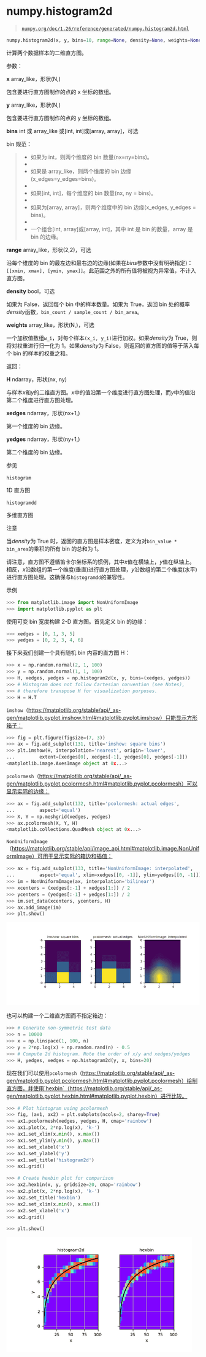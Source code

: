 # numpy.histogram2d

> [`numpy.org/doc/1.26/reference/generated/numpy.histogram2d.html`](https://numpy.org/doc/1.26/reference/generated/numpy.histogram2d.html)

```py
numpy.histogram2d(x, y, bins=10, range=None, density=None, weights=None)
```

计算两个数据样本的二维直方图。

参数：

**x** array_like，形状(N,)

包含要进行直方图制作的点的 x 坐标的数组。

**y** array_like，形状(N,)

包含要进行直方图制作的点的 y 坐标的数组。

**bins** int 或 array_like 或[int, int]或[array, array]，可选

bin 规范：

> +   如果为 int，则两个维度的 bin 数量(nx=ny=bins)。
> +   
> +   如果是 array_like，则两个维度的 bin 边缘(x_edges=y_edges=bins)。
> +   
> +   如果[int, int]，每个维度的 bin 数量(nx, ny = bins)。
> +   
> +   如果为[array, array]，则两个维度中的 bin 边缘(x_edges, y_edges = bins)。
> +   
> +   一个组合[int, array]或[array, int]，其中 int 是 bin 的数量，array 是 bin 的边缘。

**range** array_like，形状(2,2)，可选

沿每个维度的 bin 的最左边和最右边的边缘(如果在*bins*参数中没有明确指定)：`[[xmin, xmax], [ymin, ymax]]`。此范围之外的所有值将被视为异常值，不计入直方图。

**density** bool，可选

如果为 False，返回每个 bin 中的样本数量。如果为 True，返回 bin 处的概率*density*函数，`bin_count / sample_count / bin_area`。

**weights** array_like，形状(N,)，可选

一个加权值数组`w_i`，对每个样本`(x_i, y_i)`进行加权。如果*density*为 True，则将对权重进行归一化为 1。如果*density*为 False，则返回的直方图的值等于落入每个 bin 的样本的权重之和。

返回：

**H** ndarray，形状(nx, ny)

与样本*x*和*y*的二维直方图。*x*中的值沿第一个维度进行直方图处理，而*y*中的值沿第二个维度进行直方图处理。

**xedges** ndarray，形状(nx+1,)

第一个维度的 bin 边缘。

**yedges** ndarray，形状(ny+1,)

第二个维度的 bin 边缘。

参见

`histogram`

1D 直方图

`histogramdd`

多维直方图

注意

当*density*为 True 时，返回的直方图是样本密度，定义为对`bin_value * bin_area`的乘积的所有 bin 的总和为 1。

请注意，直方图不遵循笛卡尔坐标系的惯例，其中*x*值在横轴上，*y*值在纵轴上。相反，*x*沿数组的第一个维度(垂直)进行直方图处理，*y*沿数组的第二个维度(水平)进行直方图处理。这确保与`histogramdd`的兼容性。

示例

```py
>>> from matplotlib.image import NonUniformImage
>>> import matplotlib.pyplot as plt 
```

使用可变 bin 宽度构建 2-D 直方图。首先定义 bin 的边缘：

```py
>>> xedges = [0, 1, 3, 5]
>>> yedges = [0, 2, 3, 4, 6] 
```

接下来我们创建一个具有随机 bin 内容的直方图 H：

```py
>>> x = np.random.normal(2, 1, 100)
>>> y = np.random.normal(1, 1, 100)
>>> H, xedges, yedges = np.histogram2d(x, y, bins=(xedges, yedges))
>>> # Histogram does not follow Cartesian convention (see Notes),
>>> # therefore transpose H for visualization purposes.
>>> H = H.T 
```

`imshow`（https://matplotlib.org/stable/api/_as-gen/matplotlib.pyplot.imshow.html#matplotlib.pyplot.imshow）只能显示方形箱子：

```py
>>> fig = plt.figure(figsize=(7, 3))
>>> ax = fig.add_subplot(131, title='imshow: square bins')
>>> plt.imshow(H, interpolation='nearest', origin='lower',
...         extent=[xedges[0], xedges[-1], yedges[0], yedges[-1]])
<matplotlib.image.AxesImage object at 0x...> 
```

`pcolormesh`（https://matplotlib.org/stable/api/_as-gen/matplotlib.pyplot.pcolormesh.html#matplotlib.pyplot.pcolormesh）可以显示实际的边缘：

```py
>>> ax = fig.add_subplot(132, title='pcolormesh: actual edges',
...         aspect='equal')
>>> X, Y = np.meshgrid(xedges, yedges)
>>> ax.pcolormesh(X, Y, H)
<matplotlib.collections.QuadMesh object at 0x...> 
```

`NonUniformImage`（https://matplotlib.org/stable/api/image_api.html#matplotlib.image.NonUniformImage）可用于显示实际的箱边和插值：

```py
>>> ax = fig.add_subplot(133, title='NonUniformImage: interpolated',
...         aspect='equal', xlim=xedges[[0, -1]], ylim=yedges[[0, -1]])
>>> im = NonUniformImage(ax, interpolation='bilinear')
>>> xcenters = (xedges[:-1] + xedges[1:]) / 2
>>> ycenters = (yedges[:-1] + yedges[1:]) / 2
>>> im.set_data(xcenters, ycenters, H)
>>> ax.add_image(im)
>>> plt.show() 
```

![../../_images/numpy-histogram2d-1_00_00.png](img/9302319899990f7c8a985e4254739c99.png)

也可以构建一个二维直方图而不指定箱边：

```py
>>> # Generate non-symmetric test data
>>> n = 10000
>>> x = np.linspace(1, 100, n)
>>> y = 2*np.log(x) + np.random.rand(n) - 0.5
>>> # Compute 2d histogram. Note the order of x/y and xedges/yedges
>>> H, yedges, xedges = np.histogram2d(y, x, bins=20) 
```

现在我们可以使用`pcolormesh`（https://matplotlib.org/stable/api/_as-gen/matplotlib.pyplot.pcolormesh.html#matplotlib.pyplot.pcolormesh）绘制直方图，并使用`hexbin`（https://matplotlib.org/stable/api/_as-gen/matplotlib.pyplot.hexbin.html#matplotlib.pyplot.hexbin）进行比较。

```py
>>> # Plot histogram using pcolormesh
>>> fig, (ax1, ax2) = plt.subplots(ncols=2, sharey=True)
>>> ax1.pcolormesh(xedges, yedges, H, cmap='rainbow')
>>> ax1.plot(x, 2*np.log(x), 'k-')
>>> ax1.set_xlim(x.min(), x.max())
>>> ax1.set_ylim(y.min(), y.max())
>>> ax1.set_xlabel('x')
>>> ax1.set_ylabel('y')
>>> ax1.set_title('histogram2d')
>>> ax1.grid() 
```

```py
>>> # Create hexbin plot for comparison
>>> ax2.hexbin(x, y, gridsize=20, cmap='rainbow')
>>> ax2.plot(x, 2*np.log(x), 'k-')
>>> ax2.set_title('hexbin')
>>> ax2.set_xlim(x.min(), x.max())
>>> ax2.set_xlabel('x')
>>> ax2.grid() 
```

```py
>>> plt.show() 
```

![../../_images/numpy-histogram2d-1_01_00.png](img/61f9989e3ade545f241d4dca6ce9c659.png)
